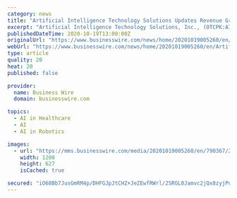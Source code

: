 ```yaml
---
category: news
title: "Artificial Intelligence Technology Solutions Updates Revenue Growth from 100% to 133% for Periods Ending Q3 vs Q1"
excerpt: "Artificial Intelligence Technology Solutions, Inc., (OTCPK:AITX), is pleased to update guidance issued August 3, 2020 for its wholly-owned subsidiary"
publishedDateTime: 2020-10-19T13:00:00Z
originalUrl: "https://www.businesswire.com/news/home/20201019005260/en/Artificial-Intelligence-Technology-Solutions-Updates-Revenue-Growth-from-100-to-133-for-Periods-Ending-Q3-vs-Q1"
webUrl: "https://www.businesswire.com/news/home/20201019005260/en/Artificial-Intelligence-Technology-Solutions-Updates-Revenue-Growth-from-100-to-133-for-Periods-Ending-Q3-vs-Q1"
type: article
quality: 20
heat: 20
published: false

provider:
  name: Business Wire
  domain: businesswire.com

topics:
  - AI in Healthcare
  - AI
  - AI in Robotics

images:
  - url: "https://mms.businesswire.com/media/20201019005260/en/790367/23/RAD_Logo_New_Landscape.jpg"
    width: 1200
    height: 627
    isCached: true

secured: "iO68Bb7JusGmRM4p/DHFGJpJtCHZ+JeZEwfRWrl/2SRGL0Jamvc2jQx8zyjPo8u6HCcRm9QhVOMVNEJqu+LyGB0jaBkDkQo1BTcaJjZiY+2ZSOBbHqVPGrjO9qBoIkvnQv+W0wG6qJuMD20arjQuUTahparBPAMQLWM7yDUkGIW82Yy/isUf4f88d/pO0iIkm2v0SZN41DgApeirQV8Z6QtpZLn/FqvTsWBrwBBJdcCjFKQSrzgYCvRzz/GVihCKrOFp5z5du4vvn4zIg+DkD3yMq/P0+ykbuGdMHYbYWl+giRAa0HpoaA9NXycwwGF7IOW0oHBcuX2fQiJbhZ6i8HmZh7Md3LD1opByRF58WRk=;CcUkZyJshGy9YwrH089dsw=="
---
```


